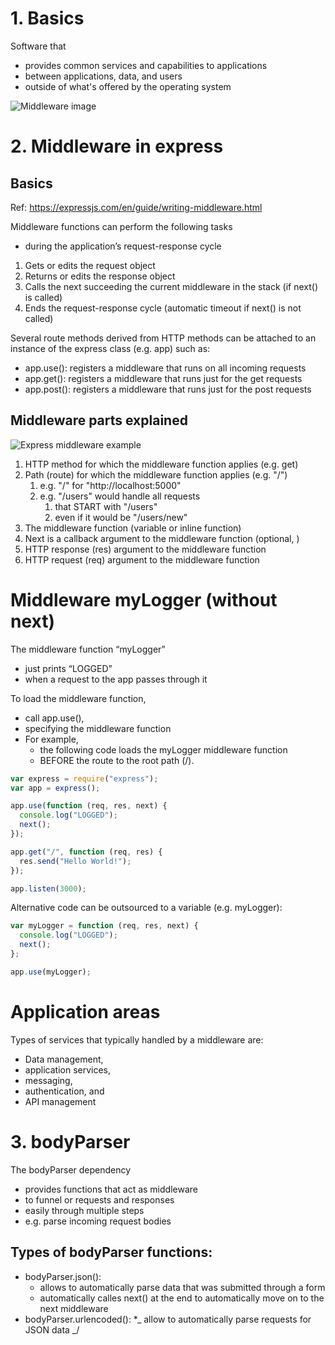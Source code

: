 # 1. Basics

Software that

- provides common services and capabilities to applications
- between applications, data, and users
- outside of what's offered by the operating system

![Middleware image](https://upload.wikimedia.org/wikipedia/commons/e/eb/Middleware.png)

# 2. Middleware in express

## Basics

Ref: https://expressjs.com/en/guide/writing-middleware.html

Middleware functions can perform the following tasks

- during the application’s request-response cycle

1. Gets or edits the request object
2. Returns or edits the response object
3. Calls the next succeeding the current middleware in the stack (if next() is called)
4. Ends the request-response cycle (automatic timeout if next() is not called)

Several route methods derived from HTTP methods can be attached to an instance of the express class (e.g. app) such as:

- app.use(): registers a middleware that runs on all incoming requests
- app.get(): registers a middleware that runs just for the get requests
- app.post(): registers a middleware that runs just for the post requests

## Middleware parts explained

![Express middleware example](https://expressjs.com/images/express-mw.png)

1. HTTP method for which the middleware function applies (e.g. get)
2. Path (route) for which the middleware function applies (e.g. "/")
   1. e.g. "/" for "http://localhost:5000"
   2. e.g. "/users" would handle all requests
      1. that START with "/users"
      2. even if it would be "/users/new"
3. The middleware function (variable or inline function)
4. Next is a callback argument to the middleware function (optional, )
5. HTTP response (res) argument to the middleware function
6. HTTP request (req) argument to the middleware function

# Middleware myLogger (without next)

The middleware function “myLogger”

- just prints “LOGGED”
- when a request to the app passes through it

To load the middleware function,

- call app.use(),
- specifying the middleware function
- For example,
  - the following code loads the myLogger middleware function
  - BEFORE the route to the root path (/).

```javascript
var express = require("express");
var app = express();

app.use(function (req, res, next) {
  console.log("LOGGED");
  next();
});

app.get("/", function (req, res) {
  res.send("Hello World!");
});

app.listen(3000);
```

Alternative code can be outsourced to a variable (e.g. myLogger):

```javascript
var myLogger = function (req, res, next) {
  console.log("LOGGED");
  next();
};

app.use(myLogger);
```

# Application areas

Types of services that typically handled by a middleware are:

- Data management,
- application services,
- messaging,
- authentication, and
- API management

# 3. bodyParser

The bodyParser dependency

- provides functions that act as middleware
- to funnel or requests and responses
- easily through multiple steps
- e.g. parse incoming request bodies

## Types of bodyParser functions:

- bodyParser.json():
  - allows to automatically parse data that was submitted through a form
  - automatically calles next() at the end to automatically move on to the next middleware
- bodyParser.urlencoded(): \*_ allow to automatically parse requests for JSON data _/
